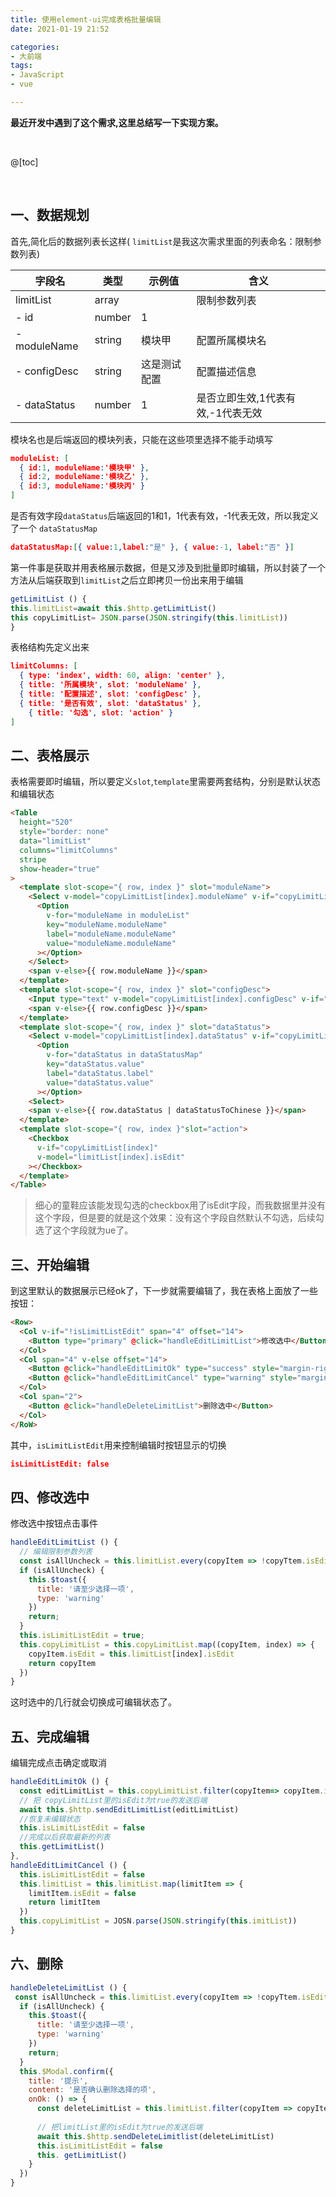 ```yaml
---
title: 使用element-ui完成表格批量编辑
date: 2021-01-19 21:52

categories:
- 大前端
tags:
- JavaScript
- vue

---
```


**最近开发中遇到了这个需求,这里总结写一下实现方案。**

<br>

@[toc]

<br>

## 一、数据规划

首先,简化后的数据列表长这样( `limitList`是我这次需求里面的列表命名：限制参数列表)

| 字段名       | 类型   | 示例值       | 含义                              |
| ------------ | ------ | ------------ | --------------------------------- |
| limitList    | array  |              | 限制参数列表                      |
| - id         | number | 1            |                                   |
| - moduleName | string | 模块甲       | 配置所属模块名                    |
| - configDesc | string | 这是测试配置 | 配置描述信息                      |
| - dataStatus | number | 1            | 是否立即生效,1代表有效,-1代表无效 |

模块名也是后端返回的模块列表，只能在这些项里选择不能手动填写

```json
moduleList: [
  { id:1, moduleName:'模块甲' },
  { id:2, moduleName:'模块乙' },
  { id:3, moduleName:'模块丙' }
]
```

是否有效字段`dataStatus`后端返回的1和1，1代表有效，-1代表无效，所以我定义了一个 `dataStatusMap`

```json
dataStatusMap:[{ value:1,label:"是" }, { value:-1, label:"否" }]
```

第一件事是获取并用表格展示数据，但是又涉及到批量即时编辑，所以封装了一个方法从后端获取到`limitList`之后立即拷贝一份出来用于编辑

```js
getLimitList () {
this.limitList=await this.$http.getLimitList()
this copyLimitList= JSON.parse(JSON.stringify(this.limitList))
}
```

表格结构先定义出来

```json
limitColumns: [
  { type: 'index', width: 60, align: 'center' },
  { title: '所属模块', slot: 'moduleName' },
  { title: '配置描述', slot: 'configDesc' },
  { title: '是否有效', slot: 'dataStatus' },
	{ title: '勾选', slot: 'action' }
]
```



## 二、表格展示

表格需要即时编辑，所以要定义`slot`,`template`里需要两套结构，分别是默认状态和编辑状态

```html
<Table
  height="520"
  style="border: none"
  data="limitList"
  columns="limitColumns"
  stripe
  show-header="true"
>
  <template slot-scope="{ row, index }" slot="moduleName">
    <Select v-model="copyLimitList[index].moduleName" v-if="copyLimitList[index] && copyLimitList[index].isEdit">
      <Option
        v-for="moduleName in moduleList"
        key="moduleName.moduleName"
        label="moduleName.moduleName"
        value="moduleName.moduleName"
      ></Option>
    </Select>
    <span v-else>{{ row.moduleName }}</span>
  </template>
  <template slot-scope="{ row, index }" slot="configDesc">
    <Input type="text" v-model="copyLimitList[index].configDesc" v-if="copyLimitList[index] && copyLimitList[index].isEdit" />
    <span v-else>{{ row.configDesc }}</span>
  </template>
  <template slot-scope="{ row, index }" slot="dataStatus">
    <Select v-model="copyLimitList[index].dataStatus" v-if="copyLimitList[index] && copyLimitList[index].isEdit">
      <Option
        v-for="dataStatus in dataStatusMap"
        key="dataStatus.value"
        label="dataStatus.label"
        value="dataStatus.value"
      ></Option>
    <Select>
    <span v-else>{{ row.dataStatus | dataStatusToChinese }}</span>
  </template>
  <template slot-scope="{ row, index }"slot="action">
    <Checkbox
      v-if="copyLimitList[index]"
      v-model="limitList[index].isEdit"
    ></Checkbox>
  </template>
</Table>

```



> 细心的童鞋应该能发现勾选的checkbox用了isEdit字段，而我数据里并没有这个字段，但是要的就是这个效果：没有这个字段自然默认不勾选，后续勾选了这个字段就为ue了。



## 三、开始编辑

到这里默认的数据展示已经ok了，下一步就需要编辑了，我在表格上面放了一些按钮：

```html
<Row>
  <Col v-if="!isLimitListEdit" span="4" offset="14">
    <Button type="primary" @click="handleEditLimitList">修改选中</Button>
  </Col>
  <Col span="4" v-else offset="14">
    <Button @click="handleEditLimitOk" type="success" style="margin-right: 20px">确定</Button>
    <Button @click="handleEditLimitCancel" type="warning" style="margin-right: 20px">取消</Button>
  </Col>
  <Col span="2">
    <Button @click="handleDeleteLimitList">删除选中</Button>
  </Col>
</RoW>
```

其中，`isLimitListEdit`用来控制编辑时按钮显示的切换

```json
isLimitListEdit: false
```



## 四、修改选中

修改选中按钮点击事件

```javascript
handleEditLimitList () {
  // 编辑限制参数列表
  const isAllUncheck = this.limitList.every(copyItem => !copyTtem.isEdit);
  if (isAllUncheck) {
    this.$toast({
      title: '请至少选择一项',
      type: 'warning'
    })
    return;
  }
  this.isLimitListEdit = true;
  this.copyLimitList = this.copyLimitList.map((copyItem, index) => {
    copyItem.isEdit = this.limitList[index].isEdit
    return copyItem
  })
}

```

这时选中的几行就会切换成可编辑状态了。



## 五、完成编辑

编辑完成点击确定或取消

```javascript
handleEditLimitOk () {
  const editLimitList = this.copyLimitList.filter(copyItem=> copyItem.isEdit)
  // 把 copyLimitList里的isEdit为true的发送后端
  await this.$http.sendEditLimitList(editLimitList)
  //恢复未编辑状态
  this.isLimitListEdit = false
  //完成以后获取最新的列表
  this.getLimitList()
},
handleEditLimitCancel () {
  this.isLimitListEdit = false
  this.limitList = this.limitList.map(limitItem => {
    limitItem.isEdit = false
    return limitItem
  })
  this.copyLimitList = JOSN.parse(JSON.stringify(this.imitList))
}
```



## 六、删除

```javascript
handleDeleteLimitList () {
 const isAllUncheck = this.limitList.every(copyItem => !copyTtem.isEdit);
  if (isAllUncheck) {
    this.$toast({
      title: '请至少选择一项',
      type: 'warning'
    })
    return;
  }
  this.$Modal.confirm({
    title: '提示',
    content: '是否确认删除选择的项',
    onOk: () => {
      const deleteLimitList = this.limitList.filter(copyItem => copyItem.isEdit)
      
      // 把limitList里的isEdit为true的发送后端
      await this.$http.sendDeleteLimitlist(deleteLimitList)
      this.isLimitListEdit = false
      this. getLimitList()
    }
  })
}
```
